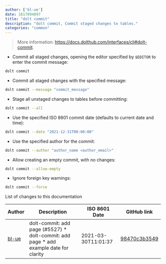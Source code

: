 ```yaml
---
author: ['bl-ue']
date: 1617094897
title: "dolt commit"
description: "dolt commit, Commit staged changes to tables."
categories: "common"
---
```

> More information: <https://docs.dolthub.com/interfaces/cli#dolt-commit>.

- Commit all staged changes, opening the editor specified by `$EDITOR` to enter the commit message:

```bash
dolt commit
```

- Commit all staged changes with the specified message:

```bash
dolt commit --message "commit_message"
```

- Stage all unstaged changes to tables before committing:

```bash
dolt commit --all
```

- Use the specified ISO 8601 commit date (defaults to current date and time):

```bash
dolt commit --date "2021-12-31T00:00:00"
```

- Use the specified author for the commit:

```bash
dolt commit --author "author_name <author_email>"
```

- Allow creating an empty commit, with no changes:

```bash
dolt commit --allow-empty
```

- Ignore foreign key warnings:

```bash
dolt commit --force
```
List of changes to this documentation


Author | Description | ISO 8601 Date | GitHub link
------|-----|-----|-----
[bl-ue](mailto:54780737+bl-ue@users.noreply.github.com) | dolt-commit: add page (#5527) * dolt-commit: add page * add example date for clarity | 2021-03-30T11:01:37 | [98470c3b3549](https://github.com/tldr-pages/tldr/commit/98470c3b35494c95586b07cdba1e4fa582ae9f58)

